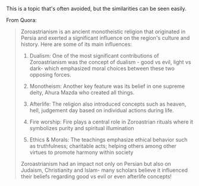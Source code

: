 This is a topic that's often avoided, but the similarities can be seen easily.

From Quora:
> Zoroastrianism is an ancient monotheistic religion that originated in Persia and exerted a significant influence on the region's culture and history. Here are some of its main influences:
> 
> 1. Dualism: One of the most significant contributions of Zoroastrianism was the concept of dualism - good vs evil, light vs dark- which emphasized moral choices between these two opposing forces.
> 
> 2. Monotheism: Another key feature was its belief in one supreme deity, Ahura Mazda who created all things.
> 
> 3. Afterlife: The religion also introduced concepts such as heaven, hell, judgement day based on individual actions during life.
> 
> 4. Fire worship: Fire plays a central role in Zoroastrian rituals where it symbolizes purity and spiritual illumination
> 
> 5. Ethics & Morals: The teachings emphasize ethical behavior such as truthfulness; charitable acts; helping others among other virtues to promote harmony within society
> 
> Zoroastrianism had an impact not only on Persian but also on Judaism, Christianity and Islam- many scholars believe it influenced their beliefs regarding good vs evil or even afterlife concepts!
> 